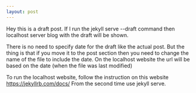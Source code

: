 ```yaml
---
layout: post
---
```


Hey this is a draft post.
If I run the jekyll serve --draft command then localhost server blog with the draft will be shown.

There is no need to specify date for the draft like the actual post. But the thing is that
if you move it to the post section then you need to change the name of the file to include the date.
On the localhost website the url will be based on the date (when the file was last modified)

To run the localhost website, follow the instruction on this website
https://jekyllrb.com/docs/
From the second time use jekyll serve.
